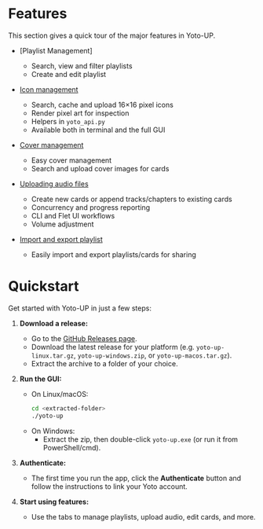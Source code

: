 # Features

This section gives a quick tour of the major features in Yoto-UP. 

- [Playlist Management]
    - Search, view and filter playlists
    - Create and edit playlist

- [Icon management](icon_management.md)
    - Search, cache and upload 16×16 pixel icons
    - Render pixel art for inspection
    - Helpers in `yoto_api.py`
    - Available both in terminal and the full GUI

- [Cover management](cover_management.md)
    - Easy cover management
    - Search and upload cover images for cards

- [Uploading audio files](uploading.md)
    - Create new cards or append tracks/chapters to existing cards
    - Concurrency and progress reporting
    - CLI and Flet UI workflows
    - Volume adjustment

- [Import and export playlist](import_export.md)
    - Easily import and export playlists/cards for sharing

# Quickstart

Get started with Yoto-UP in just a few steps:

1. **Download a release:**
    - Go to the [GitHub Releases page](https://github.com/xkjq/yoto-up/releases).
    - Download the latest release for your platform (e.g. `yoto-up-linux.tar.gz`, `yoto-up-windows.zip`, or `yoto-up-macos.tar.gz`).
    - Extract the archive to a folder of your choice.

2. **Run the GUI:**
    - On Linux/macOS:
      ```sh
      cd <extracted-folder>
      ./yoto-up
      ```
    - On Windows:
      - Extract the zip, then double-click `yoto-up.exe` (or run it from PowerShell/cmd).

3. **Authenticate:**
    - The first time you run the app, click the **Authenticate** button and follow the instructions to link your Yoto account.

4. **Start using features:**
    - Use the tabs to manage playlists, upload audio, edit cards, and more.